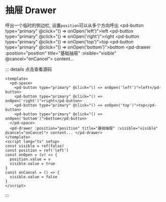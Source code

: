 # 抽屉 Drawer

呼出一个临时的侧边栏, 设置`position`可以从多个方向呼出
<pd-space>
<pd-button type="primary" @click="() => onOpen('left')">left</pd-button>
<pd-button type="primary" @click="() => onOpen('right')">right</pd-button>
<pd-button type="primary" @click="() => onOpen('top')">top</pd-button>
<pd-button type="primary" @click="() => onOpen('bottom')">bottom</pd-button>
</pd-space>
<pd-drawer :position="position" title="基础抽屉" :visible="visible" @cancel="onCancel">
content...
</pd-drawer>

::: details 点击查看源码

```vue
<template>
  <pd-space>
    <pd-button type="primary" @click="() => onOpen('left')">left</pd-button>
    <pd-button type="primary" @click="() => onOpen('right')">right</pd-button>
    <pd-button type="primary" @click="() => onOpen('top')">top</pd-button>
    <pd-button type="primary" @click="() => onOpen('bottom')">bottom</pd-button>
  </pd-space>
  <pd-drawer :position="position" title="基础抽屉" :visible="visible" @cancel="onCancel"> content... </pd-drawer>
</template>
<script lang="ts" setup>
const visible = ref(false)
const position = ref('left')
const onOpen = (v) => {
  position.value = v
  visible.value = true
}
const onCancel = () => {
  visible.value = false
}
</script>
```

:::

<script lang="ts" setup>
  import { ref } from 'vue'
  const visible = ref(false)
  const position = ref('left')
  const onOpen = (v) => {
    position.value = v
    visible.value = true
  }
  const onCancel = () => {
    visible.value = false
  }
</script>
